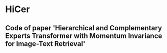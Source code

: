 # HiCer
## Code of paper 'Hierarchical and Complementary Experts Transformer with Momentum Invariance for Image-Text Retrieval'

